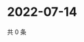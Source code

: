 # 2022-07-14

共 0 条

<!-- BEGIN WEIBO -->
<!-- 最后更新时间 Thu Jul 14 2022 21:39:45 GMT+0800 (China Standard Time) -->

<!-- END WEIBO -->
